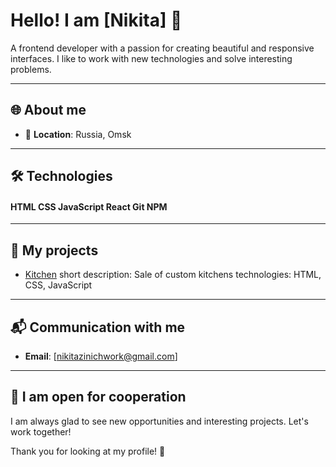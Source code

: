 # Hello! I am [Nikita] 👋

A frontend developer with a passion for creating beautiful and responsive interfaces. I like to work with new technologies and solve interesting problems.

---

## 🌐 About me

- 📍 **Location**: Russia, Omsk

---

## 🛠️ Technologies
#### HTML CSS JavaScript React Git NPM

---

## 📂 My projects

-  [Kitchen](https://nikita-a11y-dev.github.io/kitchen/)
	short description: Sale of custom kitchens 
	technologies: HTML, CSS, JavaScript
---

## 📬 Communication with me

- **Email**: [nikitazinichwork@gmail.com]

---

## 🚀 I am open for cooperation

I am always glad to see new opportunities and interesting projects. Let's work together!

Thank you for looking at my profile! 🌟

